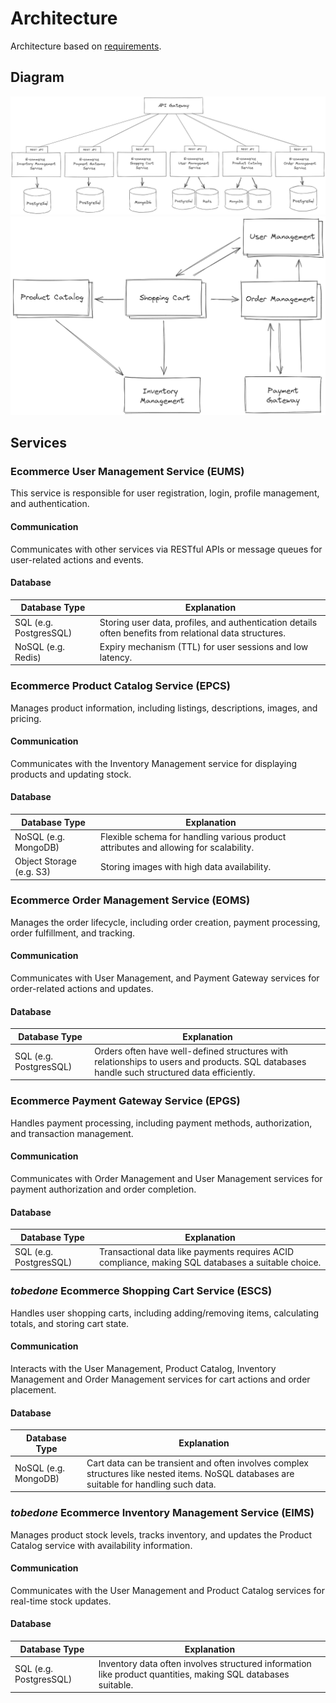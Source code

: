 # Architecture
Architecture based on [requirements](./Requirements.md).

## Diagram

![microservice diagram](./diagram/microservices.png)
![service interactions diagram](./diagram/service-interactions.png)

## Services

### Ecommerce User Management Service (EUMS)
This service is responsible for user registration, login, profile management, and authentication.

#### Communication
Communicates with other services via RESTful APIs or message queues for user-related actions and events.

#### Database 

| Database Type          | Explanation                                                                                             |
|------------------------|---------------------------------------------------------------------------------------------------------|
| SQL (e.g. PostgresSQL) | Storing user data, profiles, and authentication details often benefits from relational data structures. |
| NoSQL (e.g. Redis)     | Expiry mechanism (TTL) for user sessions and low latency.                                               |


### Ecommerce Product Catalog Service (EPCS)
Manages product information, including listings, descriptions, images, and pricing.

#### Communication
Communicates with the Inventory Management service for displaying products and updating stock.

#### Database

| Database Type            | Explanation                                                                           |
|--------------------------|---------------------------------------------------------------------------------------|
| NoSQL (e.g. MongoDB)     | Flexible schema for handling various product attributes and allowing for scalability. |
| Object Storage (e.g. S3) | Storing images with high data availability.                                           |


### Ecommerce Order Management Service (EOMS)
Manages the order lifecycle, including order creation, payment processing, order fulfillment, and tracking.

#### Communication
Communicates with User Management, and Payment Gateway services for order-related actions and updates.

#### Database

| Database Type          | Explanation                                                                                                                                |
|------------------------|--------------------------------------------------------------------------------------------------------------------------------------------|
| SQL (e.g. PostgresSQL) | Orders often have well-defined structures with relationships to users and products. SQL databases handle such structured data efficiently. |


### Ecommerce Payment Gateway Service (EPGS)
Handles payment processing, including payment methods, authorization, and transaction management.

#### Communication
Communicates with Order Management and User Management services for payment authorization and order completion.

#### Database

| Database Type          | Explanation                                                                                        |
|------------------------|----------------------------------------------------------------------------------------------------|
| SQL (e.g. PostgresSQL) | Transactional data like payments requires ACID compliance, making SQL databases a suitable choice. |


### *tobedone* Ecommerce Shopping Cart Service (ESCS)
Handles user shopping carts, including adding/removing items, calculating totals, and storing cart state.

#### Communication
Interacts with the User Management, Product Catalog, Inventory Management and Order Management services for cart actions and order placement.

#### Database

| Database Type        | Explanation                                                                                                                              |
|----------------------|------------------------------------------------------------------------------------------------------------------------------------------|
| NoSQL (e.g. MongoDB) | Cart data can be transient and often involves complex structures like nested items. NoSQL databases are suitable for handling such data. |


### *tobedone* Ecommerce Inventory Management Service (EIMS)
Manages product stock levels, tracks inventory, and updates the Product Catalog service with availability information.

#### Communication
Communicates with the User Management and Product Catalog services for real-time stock updates.

#### Database

| Database Type          | Explanation                                                                                                  |
|------------------------|--------------------------------------------------------------------------------------------------------------|
| SQL (e.g. PostgresSQL) | Inventory data often involves structured information like product quantities, making SQL databases suitable. |


